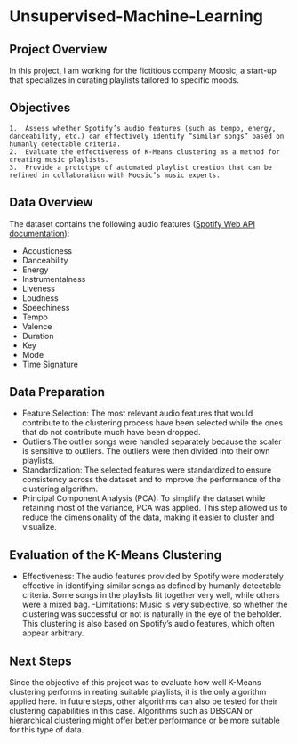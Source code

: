 # Unsupervised-Machine-Learning

## Project Overview

In this project, I am working for the fictitious company Moosic, a start-up that specializes in curating playlists tailored to specific moods.

## Objectives

	1.	Assess whether Spotify’s audio features (such as tempo, energy, danceability, etc.) can effectively identify “similar songs” based on humanly detectable criteria.
	2.	Evaluate the effectiveness of K-Means clustering as a method for creating music playlists.
	3.	Provide a prototype of automated playlist creation that can be refined in collaboration with Moosic’s music experts.

## Data Overview

The dataset contains the following audio features ([Spotify Web API documentation](https://developer.spotify.com/documentation/web-api/reference/get-audio-features)):

- Acousticness
- Danceability
- Energy
- Instrumentalness
- Liveness
- Loudness
- Speechiness
- Tempo
- Valence
- Duration
- Key
- Mode
- Time Signature


## Data Preparation

- Feature Selection: The most relevant audio features that would contribute to the clustering process have been selected while the ones that do not contribute much have been dropped.
- Outliers:The outlier songs were handled separately because the scaler is sensitive to outliers. The outliers were then divided into their own playlists.
 - Standardization: The selected features were standardized to ensure consistency across the dataset and to improve the performance of the clustering algorithm.
-	Principal Component Analysis (PCA): To simplify the dataset while retaining most of the variance, PCA was applied. This step allowed us to reduce the dimensionality of the data, making it easier to cluster and visualize.

## Evaluation of the K-Means Clustering

- Effectiveness: The audio features provided by Spotify were moderately effective in identifying similar songs as defined by humanly detectable criteria. Some songs in the playlists fit together very well, while others were a mixed bag.
-Limitations: Music is very subjective, so whether the clustering was successful or not is naturally in the eye of the beholder. This clustering is also based on Spotify’s audio features, which often appear arbitrary.

## Next Steps 

Since the objective of this project was to evaluate how well K-Means clustering performs in reating suitable playlists, it is the only algorithm applied here. In future steps, other algorithms can also be tested for their clustering capabilities in this case. Algorithms such as DBSCAN or hierarchical clustering might offer better performance or be more suitable for this type of data.

